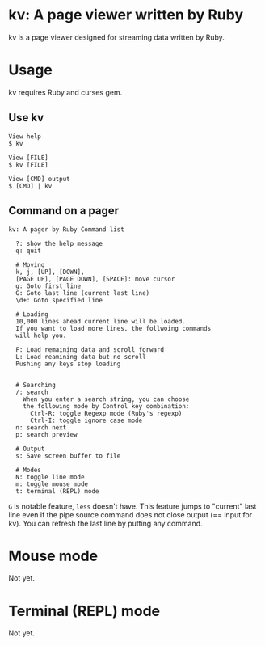 # kv: A page viewer written by Ruby

kv is a page viewer designed for streaming data written by Ruby.

# Usage

kv requires Ruby and curses gem.

## Use kv

```
View help
$ kv

View [FILE]
$ kv [FILE]

View [CMD] output
$ [CMD] | kv
```

## Command on a pager

```
kv: A pager by Ruby Command list

  ?: show the help message
  q: quit

  # Moving
  k, j, [UP], [DOWN],
  [PAGE UP], [PAGE DOWN], [SPACE]: move cursor
  g: Goto first line
  G: Goto last line (current last line)
  \d+: Goto specified line

  # Loading
  10,000 lines ahead current line will be loaded.
  If you want to load more lines, the follwoing commands
  will help you.

  F: Load remaining data and scroll forward
  L: Load reamining data but no scroll
  Pushing any keys stop loading


  # Searching
  /: search
    When you enter a search string, you can choose
    the following mode by Control key combination:
      Ctrl-R: toggle Regexp mode (Ruby's regexp)
      Ctrl-I: toggle ignore case mode
  n: search next
  p: search preview

  # Output
  s: Save screen buffer to file

  # Modes
  N: toggle line mode
  m: toggle mouse mode
  t: terminal (REPL) mode
```

`G` is notable feature, `less` doesn't have. This feature jumps to "current" last line even if the pipe source command does not close output (== input for kv). You can refresh the last line by putting any command.

# Mouse mode

Not yet.

# Terminal (REPL) mode

Not yet.

